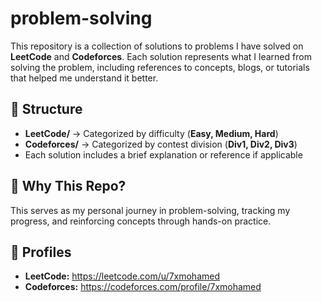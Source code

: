 # problem-solving

This repository is a collection of solutions to problems I have solved on **LeetCode** and **Codeforces**. Each solution represents what I learned from solving the problem, including references to concepts, blogs, or tutorials that helped me understand it better.  

## 📂 Structure  
- **LeetCode/** → Categorized by difficulty (**Easy, Medium, Hard**)  
- **Codeforces/** → Categorized by contest division (**Div1, Div2, Div3**)  
- Each solution includes a brief explanation or reference if applicable  

## 🚀 Why This Repo?  
This serves as my personal journey in problem-solving, tracking my progress, and reinforcing concepts through hands-on practice.  

## 🔗 Profiles  
- **LeetCode:** https://leetcode.com/u/7xmohamed  
- **Codeforces:** https://codeforces.com/profile/7xmohamed  
